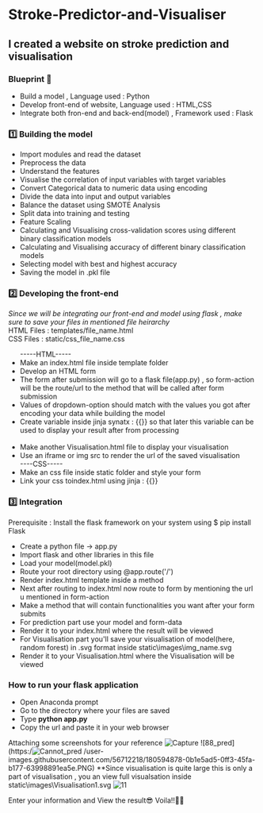 # Stroke-Predictor-and-Visualiser
## I created a website on stroke prediction and visualisation
### Blueprint 🔷
<ul>
  <li>Build a model , Language used : Python</li>
  <li>Develop front-end of website, Language used : HTML,CSS</li>
  <li>Integrate both fron-end and back-end(model) , Framework used : Flask</li>
</ul>

### 1️⃣ Building the model
<ul>
  <li>Import modules and read the dataset</li>
  <li>Preprocess the data</li>
  <li>Understand the features </li>
  <li>Visualise the correlation of input variables with target variables</li>
  <li>Convert Categorical data to numeric data using encoding</li>
  <li>Divide the data into input and output variables</li>  
  <li>Balance the dataset using SMOTE Analysis</li>  
  <li>Split data into training and testing</li>
  <li>Feature Scaling</li>
  <li>Calculating and Visualising cross-validation scores using different binary classification models</li>  
  <li>Calculating and Visualising accuracy of different binary classification models</li>
  <li>Selecting model with best and highest accuracy</li>
  <li>Saving the model in .pkl file</li>
</ul>


### 2️⃣ Developing the front-end
*Since we will be integrating our front-end and model using flask , make sure to save your files in mentioned file heirarchy*<br>
HTML Files : templates/file_name.html<br>
CSS Files : static/css_file_name.css
<ul>
  -----HTML-----
  <li>Make an index.html file inside template folder</li>
  <li>Develop an HTML form</li>
  <li>The form after submission will go to a flask file(app.py) , so form-action will be the route/url to the method that will be called after form submission</li>
  <li>Values of dropdown-option should match with the values you got after encoding your data while building the model</li>
  <li>Create variable inside jinja synatx : {{}} so that later this variable can be used to display your result after from processing</li>
  <br>
  <li> Make another Visualisation.html file to display your visualisation</li>
  <li> Use an iframe or img src to render the url of the saved visualisation</li>
  ----CSS-----
  <li>Make an css file inside static folder and style your form</li>
  <li>Link your css toindex.html using jinja : {{}}</li>
</ul>

### 3️⃣ Integration
Prerequisite : Install the flask framework on your system using $ pip install Flask
<ul>
  <li>Create a python file -> app.py </li>
  <li>Import flask and other libraries in this file</li>
  <li>Load your model(model.pkl)</li>
  <li>Route your root directory using @app.route('/')</li>
  <li>Render index.html template inside a method</li>
  <li>Next after routing to index.html now route to form by mentioning the url u mentioned in form-action</li>
  <li>Make a method that will contain functionalities you want after your form submits</li>
  <li>For prediction part use your model and form-data </li>
  <li>Render it to your index.html where the result will be viewed</li>
  <li>For Visualisation part you'll save your visualisation of model(here, random forest) in .svg format inside static\images\img_name.svg</li>
  <li>Render it to your Visualisation.html where the Visualisation will be viewed</li> 
</ul>

### How to run your flask application
<ul>
  <li>Open Anaconda prompt</li>
  <li>Go to the directory where your files are saved</li>
  <li>Type <b>python app.py</b></li>
  <li>Copy the url and paste it in your web browser</li>
</ul>

Attaching some screenshots for your reference
![Capture](https://user-images.githubusercontent.com/56712218/180594872-59164bf7-be24-4abd-8df3-dfc23f67676b.PNG)
![88_pred](https:/![Cannot_pred](https://user-images.githubusercontent.com/56712218/180594881-2bdeaba9-fa5d-47ac-8018-5d8c36a18f67.PNG)
/user-images.githubusercontent.com/56712218/180594878-0b1e5ad5-0ff3-45fa-b177-63998891ea5e.PNG)
**Since visualisation is quite large this is only a part of visualisation , you an view full visualsation inside static\images\Visualisation1.svg
![11](https://user-images.githubusercontent.com/56712218/180594898-a391b8ea-12e9-4a3f-83c4-3254e4055e2a.PNG)

Enter your information and View the result😎
Voila!!🤞🤞
